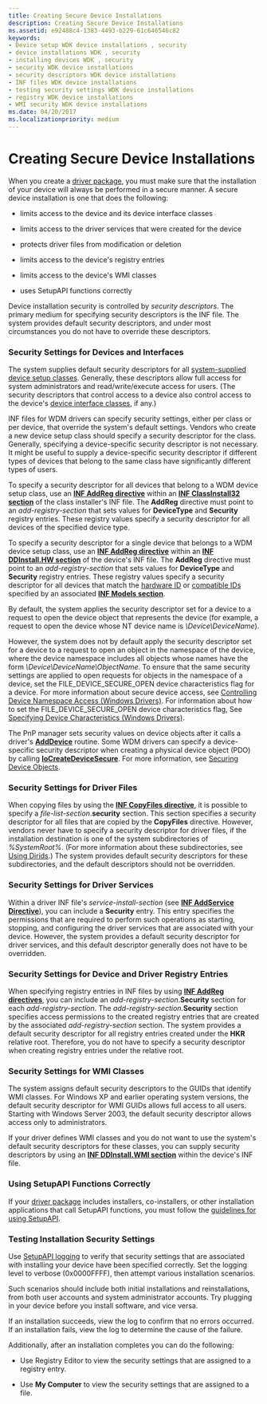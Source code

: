 ```yaml
---
title: Creating Secure Device Installations
description: Creating Secure Device Installations
ms.assetid: e92488c4-1383-4493-b229-61c646546c82
keywords:
- Device setup WDK device installations , security
- device installations WDK , security
- installing devices WDK , security
- security WDK device installations
- security descriptors WDK device installations
- INF files WDK device installations
- testing security settings WDK device installations
- registry WDK device installations
- WMI security WDK device installations
ms.date: 04/20/2017
ms.localizationpriority: medium
---
```


# Creating Secure Device Installations





When you create a [driver package](driver-packages.md), you must make sure that the installation of your device will always be performed in a secure manner. A secure device installation is one that does the following:

-   limits access to the device and its device interface classes

-   limits access to the driver services that were created for the device

-   protects driver files from modification or deletion

-   limits access to the device's registry entries

-   limits access to the device's WMI classes

-   uses SetupAPI functions correctly

Device installation security is controlled by *security descriptors*. The primary medium for specifying security descriptors is the INF file. The system provides default security descriptors, and under most circumstances you do not have to override these descriptors.

### Security Settings for Devices and Interfaces

The system supplies default security descriptors for all [system-supplied device setup classes](/previous-versions/ff553419(v=vs.85)). Generally, these descriptors allow full access for system administrators and read/write/execute access for users. (The security descriptors that control access to a device also control access to the device's [device interface classes](./overview-of-device-interface-classes.md), if any.)

INF files for WDM drivers can specify security settings, either per class or per device, that override the system's default settings. Vendors who create a new device setup class should specify a security descriptor for the class. Generally, specifying a device-specific security descriptor is not necessary. It might be useful to supply a device-specific security descriptor if different types of devices that belong to the same class have significantly different types of users.

To specify a security descriptor for all devices that belong to a WDM device setup class, use an [**INF AddReg directive**](inf-addreg-directive.md) within an [**INF ClassInstall32 section**](inf-classinstall32-section.md) of the class installer's INF file. The **AddReg** directive must point to an *add-registry-section* that sets values for **DeviceType** and **Security** registry entries. These registry values specify a security descriptor for all devices of the specified device type.

To specify a security descriptor for a single device that belongs to a WDM device setup class, use an [**INF AddReg directive**](inf-addreg-directive.md) within an [**INF DDInstall.HW section**](inf-ddinstall-hw-section.md) of the device's INF file. The **AddReg** directive must point to an *add-registry-section* that sets values for **DeviceType** and **Security** registry entries. These registry values specify a security descriptor for all devices that match the [hardware ID](hardware-ids.md) or [compatible IDs](compatible-ids.md) specified by an associated [**INF Models section**](inf-models-section.md).

By default, the system applies the security descriptor set for a device to a request to open the device object that represents the device (for example, a request to open the device whose NT device name is *\\Device\\DeviceName*).

However, the system does not by default apply the security descriptor set for a device to a request to open an object in the namespace of the device, where the device namespace includes all objects whose names have the form *\\Device\\DeviceName\\ObjectName*. To ensure that the same security settings are applied to open requests for objects in the namespace of a device, set the FILE_DEVICE_SECURE_OPEN device characteristics flag for a device. For more information about secure device access, see [Controlling Device Namespace Access (Windows Drivers)](../kernel/controlling-device-namespace-access.md). For information about how to set the FILE_DEVICE_SECURE_OPEN device characteristics flag, See [Specifying Device Characteristics (Windows Drivers)](../kernel/specifying-device-characteristics.md).

The PnP manager sets security values on device objects after it calls a driver's [**AddDevice**](/windows-hardware/drivers/ddi/wdm/nc-wdm-driver_add_device) routine. Some WDM drivers can specify a device-specific security descriptor when creating a physical device object (PDO) by calling [**IoCreateDeviceSecure**](/windows-hardware/drivers/ddi/wdmsec/nf-wdmsec-wdmlibiocreatedevicesecure). For more information, see [Securing Device Objects](../kernel/controlling-device-access.md).

### Security Settings for Driver Files

When copying files by using the [**INF CopyFiles directive**](inf-copyfiles-directive.md), it is possible to specify a *file-list-section*.**security** section. This section specifies a security descriptor for all files that are copied by the **CopyFiles** directive. However, vendors never have to specify a security descriptor for driver files, if the installation destination is one of the system subdirectories of *%SystemRoot%*. (For more information about these subdirectories, see [Using Dirids](using-dirids.md).) The system provides default security descriptors for these subdirectories, and the default descriptors should not be overridden.

### Security Settings for Driver Services

Within a driver INF file's *service-install-section* (see [**INF AddService Directive**](inf-addservice-directive.md)), you can include a **Security** entry. This entry specifies the permissions that are required to perform such operations as starting, stopping, and configuring the driver services that are associated with your device. However, the system provides a default security descriptor for driver services, and this default descriptor generally does not have to be overridden.

### Security Settings for Device and Driver Registry Entries

When specifying registry entries in INF files by using [**INF AddReg directives**](inf-addreg-directive.md), you can include an *add-registry-section*.**Security** section for each *add-registry-section*. The *add-registry-section*.**Security** section specifies access permissions to the created registry entries that are created by the associated *add-registry-section* section. The system provides a default security descriptor for all registry entries created under the **HKR** relative root. Therefore, you do not have to specify a security descriptor when creating registry entries under the relative root.

### Security Settings for WMI Classes

The system assigns default security descriptors to the GUIDs that identify WMI classes. For Windows XP and earlier operating system versions, the default security descriptor for WMI GUIDs allows full access to all users. Starting with Windows Server 2003, the default security descriptor allows access only to administrators.

If your driver defines WMI classes and you do not want to use the system's default security descriptors for these classes, you can supply security descriptors by using an [**INF DDInstall.WMI section**](inf-ddinstall-wmi-section.md) within the device's INF file.

### Using SetupAPI Functions Correctly

If your [driver package](driver-packages.md) includes installers, co-installers, or other installation applications that call SetupAPI functions, you must follow the [guidelines for using SetupAPI](guidelines-for-using-setupapi.md).

### <a href="" id="testing-installation-security-settings-"></a>Testing Installation Security Settings

Use [SetupAPI logging](setupapi-logging--windows-server-2003--windows-xp--and-windows-2000-.md) to verify that security settings that are associated with installing your device have been specified correctly. Set the logging level to verbose (0x0000FFFF), then attempt various installation scenarios.

Such scenarios should include both initial installations and reinstallations, from both user accounts and system administrator accounts. Try plugging in your device before you install software, and vice versa.

If an installation succeeds, view the log to confirm that no errors occurred. If an installation fails, view the log to determine the cause of the failure.

Additionally, after an installation completes you can do the following:

-   Use Registry Editor to view the security settings that are assigned to a registry entry.

-   Use **My Computer** to view the security settings that are assigned to a file.

